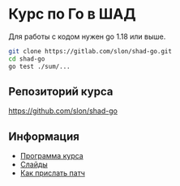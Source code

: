 # Курс по Го в ШАД

Для работы с кодом нужен go 1.18 или выше.

```sh
git clone https://gitlab.com/slon/shad-go.git
cd shad-go
go test ./sum/...
```

## Репозиторий курса
https://github.com/slon/shad-go

## Информация

- [Программа курса](docs/syllabus.md)
- [Слайды](https://p.go.manytask.org/)
- [Как прислать патч](CONTRIBUTING.md)
